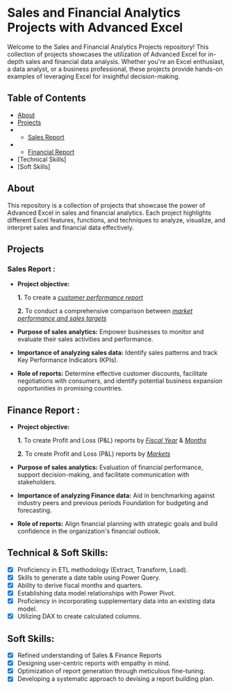 # Sales and Financial Analytics Projects with Advanced Excel

Welcome to the Sales and Financial Analytics Projects repository! This collection of projects showcases the utilization of Advanced Excel for in-depth sales and financial data analysis. Whether you're an Excel enthusiast, a data analyst, or a business professional, these projects provide hands-on examples of leveraging Excel for insightful decision-making.

## Table of Contents

- [About](#about)
- [Projects](#projects)
- - [Sales Report](#sales-report)
- - [Financial Report](#financial-report)
- [Technical Skills]
- [Soft Skills]

## About

This repository is a collection of projects that showcase the power of Advanced Excel in sales and financial analytics. Each project highlights different Excel features, functions, and techniques to analyze, visualize, and interpret sales and financial data effectively.

## Projects

### Sales Report :


- **Project objective:** 

    **1.** To create a _[customer performance report](https://github.com/mrudulasakhare/Sales_Finance_Analytics_Projects/blob/main/Customer%20Performance%20Report.pdf)_ 

    **2.** To conduct a comprehensive comparison between _[market performance and sales targets](https://github.com/mrudulasakhare/Sales_Finance_Analytics_Projects/blob/main/Market%20Performance%20vs%20Target%20Report.pdf)_

- **Purpose of sales analytics:** Empower businesses to monitor and evaluate their sales activities and performance.

- **Importance of analyzing sales data:** Identify sales patterns and track Key Performance Indicators (KPIs).

- **Role of reports:** Determine effective customer discounts, facilitate negotiations with consumers, and identify potential business expansion opportunities in promising countries.



## Finance Report :

- **Project objective:** 

    **1.** To create Profit and Loss (P&L) reports by _[Fiscal Year](https://github.com/mrudulasakhare/Sales_Finance_Analytics_Projects/blob/main/P%26L%20Statement%20by%20Fiscal%20Year.pdf)_ & _[Months](https://github.com/mrudulasakhare/Sales_Finance_Analytics_Projects/blob/main/P%26L%20Statement%20by%20Months.pdf)_ 

   **2.** To create Profit and Loss (P&L) reports by _[Markets](https://github.com/mrudulasakhare/Sales_Finance_Analytics_Projects/blob/main/P%26L%20Statement%20by%20Markets.pdf)_

- **Purpose of sales analytics:** Evaluation of financial performance, support decision-making, and facilitate communication with stakeholders.

- **Importance of analyzing Finance data:** Aid in benchmarking against industry peers and previous periods Foundation for budgeting and forecasting.

- **Role of reports:** Align financial planning with strategic goals and build confidence in the organization's financial outlook.


## Technical & Soft Skills:
- [x]	Proficiency in ETL methodology (Extract, Transform, Load).
- [x]	Skills to generate a date table using Power Query.
- [x]	Ability to derive fiscal months and quarters.
- [x]	Establishing data model relationships with Power Pivot.
- [x]	Proficiency in incorporating supplementary data into an existing data model.
- [x]	Utilizing DAX to create calculated columns.

## Soft Skills:
- [x]	Refined understanding of Sales & Finance Reports
- [x]	Designing user-centric reports with empathy in mind.
- [x]	Optimization of report generation through meticulous fine-tuning.
- [x]	Developing a systematic approach to devising a report building plan.
